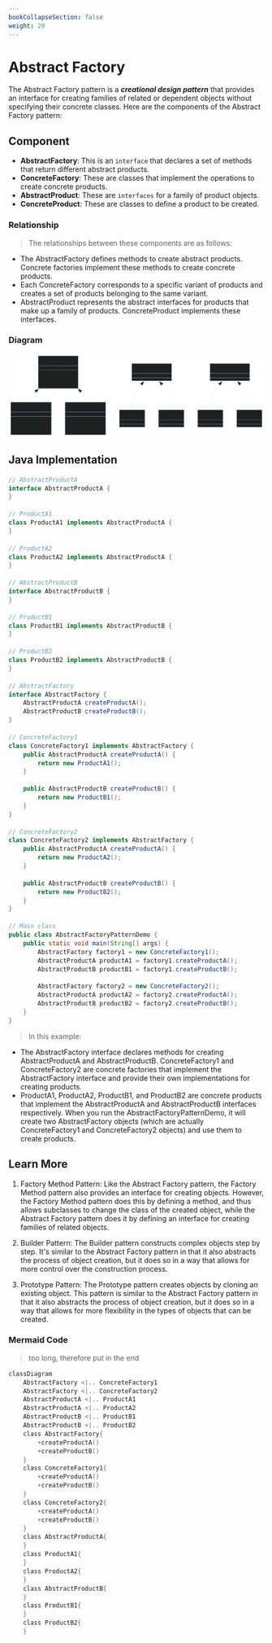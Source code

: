 ```yaml
---
bookCollapseSection: false
weight: 20
---
```


# Abstract Factory

The Abstract Factory pattern is a ***creational design pattern*** that provides an interface for creating families of related or dependent objects without specifying their concrete classes. Here are the components of the Abstract Factory pattern:

## Component

- **AbstractFactory**: This is an `interface` that declares a set of methods that return different abstract products.
- **ConcreteFactory**: These are classes that implement the operations to create concrete products.
- **AbstractProduct**: These are `interfaces` for a family of product objects.
- **ConcreteProduct**: These are classes to define a product to be created.

### Relationship

> The relationships between these components are as follows:

- The AbstractFactory defines methods to create abstract products. Concrete factories implement these methods to create concrete products.
- Each ConcreteFactory corresponds to a specific variant of products and creates a set of products belonging to the same variant.
- AbstractProduct represents the abstract interfaces for products that make up a family of products. ConcreteProduct implements these interfaces.

### Diagram

![Abstract-Factory-Pattern](https://raw.githubusercontent.com/benjipeng/assets/main/rc/book/designpatterns/abstract-factory-pattern.svg)

## Java Implementation

```java
// AbstractProductA
interface AbstractProductA {
}

// ProductA1
class ProductA1 implements AbstractProductA {
}

// ProductA2
class ProductA2 implements AbstractProductA {
}

// AbstractProductB
interface AbstractProductB {
}

// ProductB1
class ProductB1 implements AbstractProductB {
}

// ProductB2
class ProductB2 implements AbstractProductB {
}

// AbstractFactory
interface AbstractFactory {
    AbstractProductA createProductA();
    AbstractProductB createProductB();
}

// ConcreteFactory1
class ConcreteFactory1 implements AbstractFactory {
    public AbstractProductA createProductA() {
        return new ProductA1();
    }

    public AbstractProductB createProductB() {
        return new ProductB1();
    }
}

// ConcreteFactory2
class ConcreteFactory2 implements AbstractFactory {
    public AbstractProductA createProductA() {
        return new ProductA2();
    }

    public AbstractProductB createProductB() {
        return new ProductB2();
    }
}

// Main class
public class AbstractFactoryPatternDemo {
    public static void main(String[] args) {
        AbstractFactory factory1 = new ConcreteFactory1();
        AbstractProductA productA1 = factory1.createProductA();
        AbstractProductB productB1 = factory1.createProductB();

        AbstractFactory factory2 = new ConcreteFactory2();
        AbstractProductA productA2 = factory2.createProductA();
        AbstractProductB productB2 = factory2.createProductB();
    }
}
```

> In this example:

- The AbstractFactory interface declares methods for creating AbstractProductA and AbstractProductB.
ConcreteFactory1 and ConcreteFactory2 are concrete factories that implement the AbstractFactory interface and provide their own implementations for creating products.
- ProductA1, ProductA2, ProductB1, and ProductB2 are concrete products that implement the AbstractProductA and AbstractProductB interfaces respectively.
When you run the AbstractFactoryPatternDemo, it will create two AbstractFactory objects (which are actually ConcreteFactory1 and ConcreteFactory2 objects) and use them to create products.

## Learn More

1. Factory Method Pattern: Like the Abstract Factory pattern, the Factory Method pattern also provides an interface for creating objects. However, the Factory Method pattern does this by defining a method, and thus allows subclasses to change the class of the created object, while the Abstract Factory pattern does it by defining an interface for creating families of related objects.

2. Builder Pattern: The Builder pattern constructs complex objects step by step. It's similar to the Abstract Factory pattern in that it also abstracts the process of object creation, but it does so in a way that allows for more control over the construction process.

3. Prototype Pattern: The Prototype pattern creates objects by cloning an existing object. This pattern is similar to the Abstract Factory pattern in that it also abstracts the process of object creation, but it does so in a way that allows for more flexibility in the types of objects that can be created.

### Mermaid Code

> too long, therefore put in the end

```c
classDiagram
    AbstractFactory <|.. ConcreteFactory1
    AbstractFactory <|.. ConcreteFactory2
    AbstractProductA <|.. ProductA1
    AbstractProductA <|.. ProductA2
    AbstractProductB <|.. ProductB1
    AbstractProductB <|.. ProductB2
    class AbstractFactory{
        +createProductA()
        +createProductB()
    }
    class ConcreteFactory1{
        +createProductA()
        +createProductB()
    }
    class ConcreteFactory2{
        +createProductA()
        +createProductB()
    }
    class AbstractProductA{
    }
    class ProductA1{
    }
    class ProductA2{
    }
    class AbstractProductB{
    }
    class ProductB1{
    }
    class ProductB2{
    }
```
